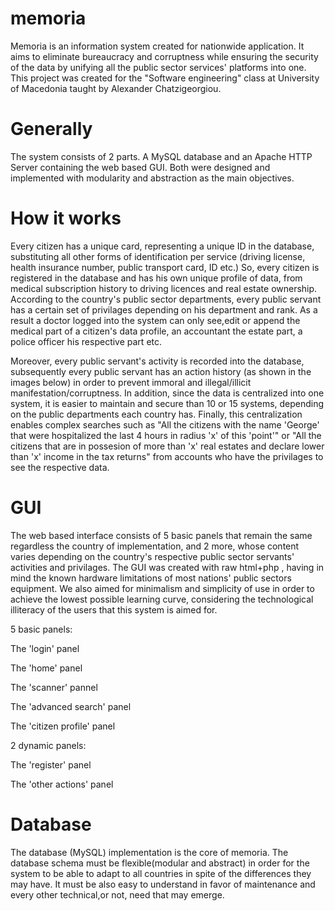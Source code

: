 # memoria
Memoria is an information system created for nationwide application. It aims to eliminate bureaucracy and corruptness while ensuring the security of the data by unifying all the public sector services' platforms into one. This project was created for the "Software engineering" class at University of Macedonia taught by Alexander Chatzigeorgiou.

# Generally

The system consists of 2 parts. A MySQL database and an Apache HTTP Server containing the web based GUI. Both were designed and implemented with modularity and abstraction as the main objectives.

# How it works

Every citizen has a unique card, representing a unique ID in the database, substituting all other forms of identification per service (driving license, health insurance number, public transport card, ID etc.) So, every citizen is registered in the database and has his own unique profile of data, from medical subscription history to driving licences and real estate ownership. According to the country's public sector departments, every public servant has a certain set of privilages depending on his department and rank. As a result a doctor logged into the system can only see,edit or append the medical part of a citizen's data profile, an accountant the estate part, a police officer his respective part etc.

Moreover, every public servant's activity is recorded into the database, subsequently every public servant has an action history (as shown in the images below) in order to prevent immoral and illegal/illicit manifestation/corruptness. In addition, since the data is centralized into one system, it is easier to maintain and secure than 10 or 15 systems, depending on the public departments each country has. Finally, this centralization enables complex searches such as "All the citizens with the name 'George' that were hospitalized the last 4 hours in radius 'x' of this 'point'"  or  "All the citizens that are in possesion of more than 'x' real estates and declare lower than 'x' income in the tax returns" from accounts who have the privilages to see the respective data.

# GUI

The web based interface consists of 5 basic panels that remain the same regardless the country of implementation, and 2 more, whose content varies depending on the country's respective public sector servants' activities and privilages. The GUI was created with raw html+php , having in mind the known hardware limitations of most nations' public sectors equipment. We also aimed for minimalism and simplicity of use in order to achieve the lowest possible learning curve, considering the technological illiteracy of the users that this system is aimed for.

5 basic panels:

The 'login' panel

The 'home' panel

The 'scanner' pannel

The 'advanced search' panel

The 'citizen profile' panel

2 dynamic panels:

The 'register' panel

The 'other actions' panel

# Database

The database (MySQL) implementation is the core of memoria. The database schema must be flexible(modular and abstract) in order for the system to be able to adapt to all countries in spite of the differences they may have. It must be also easy to understand in favor of maintenance and every other technical,or not, need that may emerge.
